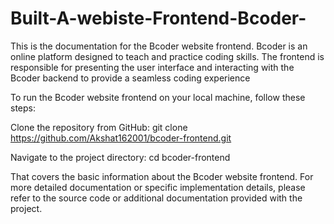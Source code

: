 # Built-A-webiste-Frontend-Bcoder-
This is the documentation for the Bcoder website frontend. Bcoder is an online platform designed to teach and practice coding skills. The frontend is responsible for presenting the user interface and interacting with the Bcoder backend to provide a seamless coding experience

To run the Bcoder website frontend on your local machine, follow these steps:

Clone the repository from GitHub:
git clone https://github.com/Akshat162001/bcoder-frontend.git

Navigate to the project directory:
cd bcoder-frontend

That covers the basic information about the Bcoder website frontend. For more detailed documentation or specific implementation details, please refer to the source code or additional documentation provided with the project.



